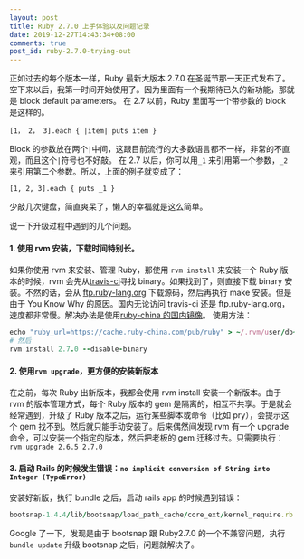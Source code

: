 ```yaml
---
layout: post
title: Ruby 2.7.0 上手体验以及问题记录
date: 2019-12-27T14:43:34+08:00
comments: true
post_id: ruby-2.7.0-trying-out
---
```


正如过去的每个版本一样，Ruby 最新大版本 2.7.0 在圣诞节那一天正式发布了。空下来以后，我第一时间开始使用了。因为里面有一个我期待已久的新功能，那就是 block default parameters。
在 2.7 以前，Ruby 里面写一个带参数的 block 是这样的。

```
[1， 2， 3].each { |item| puts item }
```

Block 的参数放在两个`|`中间，这跟目前流行的大多数语言都不一样，非常的不直观，而且这个`|`符号也不好敲。
在 2.7 以后，你可以用`_1` 来引用第一个参数，`_2` 来引用第二个参数。所以，上面的例子就变成了：

```
[1, 2, 3].each { puts _1 }
```

少敲几次键盘，简直爽呆了，懒人的幸福就是这么简单。

说一下升级过程中遇到的几个问题。

#### 1. 使用 rvm 安装，下载时间特别长。

如果你使用 rvm 来安装、管理 Ruby，那使用 `rvm install` 来安装一个 Ruby 版本的时候，rvm 会先从[travis-ci](https://travis-ci.org/)寻找 binary。如果找到了，则直接下载 binary 安装。不然的话，会从 [ftp.ruby-lang.org](ftp.ruby-lang.org) 下载源码，然后再执行 make 安装。但是由于 You Know Why 的原因。国内无论访问 travis-ci 还是 ftp.ruby-lang.org，速度都非常慢。解决办法是使用[ruby-china 的国内镜像](https://ruby-china.org/wiki/ruby-mirror)。
使用方法：

```ruby
echo "ruby_url=https://cache.ruby-china.com/pub/ruby" > ~/.rvm/user/db~_
# 然后
rvm install 2.7.0 --disable-binary
```

#### 2. 使用`rvm upgrade`，更方便的安装新版本

在之前，每次 Ruby 出新版本，我都会使用 rvm install 安装一个新版本。由于 rvm 的版本管理方式，每个 Ruby 版本的 gem 是隔离的，相互不共享。于是就会经常遇到，升级了 Ruby 版本之后，运行某些脚本或命令（比如 pry），会提示这个 gem 找不到。然后就只能手动安装了。后来偶然间发现 rvm 有一个 upgrade 命令，可以安装一个指定的版本，然后把老板的 gem 迁移过去。只需要执行：
`rvm upgrade 2.6.5 2.7.0`

#### 3. 启动 Rails 的时候发生错误：`no implicit conversion of String into Integer (TypeError)`

安装好新版，执行 bundle 之后，启动 rails app 的时候遇到错误：

```ruby
bootsnap-1.4.4/lib/bootsnap/load_path_cache/core_ext/kernel_require.rb:22:in `require': no implicit conversion of String into Integer (TypeError)
```

Google 了一下，发现是由于 bootsnap 跟 Ruby2.7.0 的一个不兼容问题，执行`bundle update` 升级 bootsnap 之后，问题就解决了。
